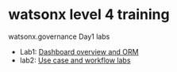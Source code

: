# watsonx level 4 training

watsonx.governance Day1 labs
- Lab1:  [Dashboard overview and ORM](lab1_watsonx.gov_overview_orm.zip)
- lab2: [Use case and workflow labs](lab2_watsonx.gov_usecase_workflows.zip)
